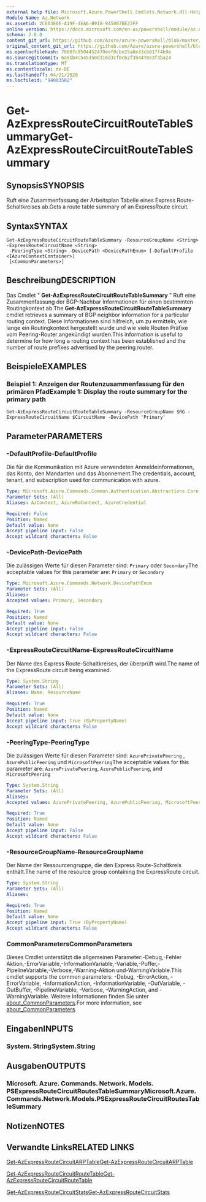 ```yaml
---
external help file: Microsoft.Azure.PowerShell.Cmdlets.Network.dll-Help.xml
Module Name: Az.Network
ms.assetid: 2C603E0E-A19F-4EA6-B918-945007BE22FF
online version: https://docs.microsoft.com/en-us/powershell/module/az.network/get-azexpressroutecircuitroutetablesummary
schema: 2.0.0
content_git_url: https://github.com/Azure/azure-powershell/blob/master/src/Network/Network/help/Get-AzExpressRouteCircuitRouteTableSummary.md
original_content_git_url: https://github.com/Azure/azure-powershell/blob/master/src/Network/Network/help/Get-AzExpressRouteCircuitRouteTableSummary.md
ms.openlocfilehash: 78807c8504452479eef0cbe25a8e33cb017f4b9e
ms.sourcegitcommit: 6a91b4c545350d316d3cf8c62f384478e3f3ba24
ms.translationtype: MT
ms.contentlocale: de-DE
ms.lasthandoff: 04/21/2020
ms.locfileid: "94003582"
---
```

# <span data-ttu-id="277d9-101">Get-AzExpressRouteCircuitRouteTableSummary</span><span class="sxs-lookup"><span data-stu-id="277d9-101">Get-AzExpressRouteCircuitRouteTableSummary</span></span>

## <span data-ttu-id="277d9-102">Synopsis</span><span class="sxs-lookup"><span data-stu-id="277d9-102">SYNOPSIS</span></span>
<span data-ttu-id="277d9-103">Ruft eine Zusammenfassung der Arbeitsplan Tabelle eines Express Route-Schaltkreises ab.</span><span class="sxs-lookup"><span data-stu-id="277d9-103">Gets a route table summary of an ExpressRoute circuit.</span></span>

## <span data-ttu-id="277d9-104">Syntax</span><span class="sxs-lookup"><span data-stu-id="277d9-104">SYNTAX</span></span>

```
Get-AzExpressRouteCircuitRouteTableSummary -ResourceGroupName <String> -ExpressRouteCircuitName <String>
 -PeeringType <String> -DevicePath <DevicePathEnum> [-DefaultProfile <IAzureContextContainer>]
 [<CommonParameters>]
```

## <span data-ttu-id="277d9-105">Beschreibung</span><span class="sxs-lookup"><span data-stu-id="277d9-105">DESCRIPTION</span></span>
<span data-ttu-id="277d9-106">Das Cmdlet " **Get-AzExpressRouteCircuitRouteTableSummary** " Ruft eine Zusammenfassung der BGP-Nachbar Informationen für einen bestimmten Routingkontext ab.</span><span class="sxs-lookup"><span data-stu-id="277d9-106">The **Get-AzExpressRouteCircuitRouteTableSummary** cmdlet retrieves a summary of BGP neighbor information for a particular routing context.</span></span> <span data-ttu-id="277d9-107">Diese Informationen sind hilfreich, um zu ermitteln, wie lange ein Routingkontext hergestellt wurde und wie viele Routen Präfixe vom Peering-Router angekündigt wurden.</span><span class="sxs-lookup"><span data-stu-id="277d9-107">This information is useful to determine for how long a routing context has been established and the number of route prefixes advertised by the peering router.</span></span>

## <span data-ttu-id="277d9-108">Beispiele</span><span class="sxs-lookup"><span data-stu-id="277d9-108">EXAMPLES</span></span>

### <span data-ttu-id="277d9-109">Beispiel 1: Anzeigen der Routenzusammenfassung für den primären Pfad</span><span class="sxs-lookup"><span data-stu-id="277d9-109">Example 1: Display the route summary for the primary path</span></span>
```
Get-AzExpressRouteCircuitRouteTableSummary -ResourceGroupName $RG -ExpressRouteCircuitName $CircuitName -DevicePath 'Primary'
```

## <span data-ttu-id="277d9-110">Parameter</span><span class="sxs-lookup"><span data-stu-id="277d9-110">PARAMETERS</span></span>

### <span data-ttu-id="277d9-111">-DefaultProfile</span><span class="sxs-lookup"><span data-stu-id="277d9-111">-DefaultProfile</span></span>
<span data-ttu-id="277d9-112">Die für die Kommunikation mit Azure verwendeten Anmeldeinformationen, das Konto, den Mandanten und das Abonnement.</span><span class="sxs-lookup"><span data-stu-id="277d9-112">The credentials, account, tenant, and subscription used for communication with azure.</span></span>

```yaml
Type: Microsoft.Azure.Commands.Common.Authentication.Abstractions.Core.IAzureContextContainer
Parameter Sets: (All)
Aliases: AzContext, AzureRmContext, AzureCredential

Required: False
Position: Named
Default value: None
Accept pipeline input: False
Accept wildcard characters: False
```

### <span data-ttu-id="277d9-113">-DevicePath</span><span class="sxs-lookup"><span data-stu-id="277d9-113">-DevicePath</span></span>
<span data-ttu-id="277d9-114">Die zulässigen Werte für diesen Parameter sind: `Primary` oder `Secondary`</span><span class="sxs-lookup"><span data-stu-id="277d9-114">The acceptable values for this parameter are: `Primary` or `Secondary`</span></span>

```yaml
Type: Microsoft.Azure.Commands.Network.DevicePathEnum
Parameter Sets: (All)
Aliases:
Accepted values: Primary, Secondary

Required: True
Position: Named
Default value: None
Accept pipeline input: False
Accept wildcard characters: False
```

### <span data-ttu-id="277d9-115">-ExpressRouteCircuitName</span><span class="sxs-lookup"><span data-stu-id="277d9-115">-ExpressRouteCircuitName</span></span>
<span data-ttu-id="277d9-116">Der Name des Express Route-Schaltkreises, der überprüft wird.</span><span class="sxs-lookup"><span data-stu-id="277d9-116">The name of the ExpressRoute circuit being examined.</span></span>

```yaml
Type: System.String
Parameter Sets: (All)
Aliases: Name, ResourceName

Required: True
Position: Named
Default value: None
Accept pipeline input: True (ByPropertyName)
Accept wildcard characters: False
```

### <span data-ttu-id="277d9-117">-PeeringType</span><span class="sxs-lookup"><span data-stu-id="277d9-117">-PeeringType</span></span>
<span data-ttu-id="277d9-118">Die zulässigen Werte für diesen Parameter sind: `AzurePrivatePeering` , `AzurePublicPeering` und `MicrosoftPeering`</span><span class="sxs-lookup"><span data-stu-id="277d9-118">The acceptable values for this parameter are: `AzurePrivatePeering`, `AzurePublicPeering`, and `MicrosoftPeering`</span></span>

```yaml
Type: System.String
Parameter Sets: (All)
Aliases:
Accepted values: AzurePrivatePeering, AzurePublicPeering, MicrosoftPeering

Required: True
Position: Named
Default value: None
Accept pipeline input: False
Accept wildcard characters: False
```

### <span data-ttu-id="277d9-119">-ResourceGroupName</span><span class="sxs-lookup"><span data-stu-id="277d9-119">-ResourceGroupName</span></span>
<span data-ttu-id="277d9-120">Der Name der Ressourcengruppe, die den Express Route-Schaltkreis enthält.</span><span class="sxs-lookup"><span data-stu-id="277d9-120">The name of the resource group containing the ExpressRoute circuit.</span></span>

```yaml
Type: System.String
Parameter Sets: (All)
Aliases:

Required: True
Position: Named
Default value: None
Accept pipeline input: True (ByPropertyName)
Accept wildcard characters: False
```

### <span data-ttu-id="277d9-121">CommonParameters</span><span class="sxs-lookup"><span data-stu-id="277d9-121">CommonParameters</span></span>
<span data-ttu-id="277d9-122">Dieses Cmdlet unterstützt die allgemeinen Parameter:-Debug,-Fehler Aktion,-ErrorVariable,-InformationVariable,-Variable,-Puffer,-PipelineVariable,-Verbose,-Warning-Aktion und-WarningVariable.</span><span class="sxs-lookup"><span data-stu-id="277d9-122">This cmdlet supports the common parameters: -Debug, -ErrorAction, -ErrorVariable, -InformationAction, -InformationVariable, -OutVariable, -OutBuffer, -PipelineVariable, -Verbose, -WarningAction, and -WarningVariable.</span></span> <span data-ttu-id="277d9-123">Weitere Informationen finden Sie unter [about_CommonParameters](http://go.microsoft.com/fwlink/?LinkID=113216).</span><span class="sxs-lookup"><span data-stu-id="277d9-123">For more information, see [about_CommonParameters](http://go.microsoft.com/fwlink/?LinkID=113216).</span></span>

## <span data-ttu-id="277d9-124">Eingaben</span><span class="sxs-lookup"><span data-stu-id="277d9-124">INPUTS</span></span>

### <span data-ttu-id="277d9-125">System. String</span><span class="sxs-lookup"><span data-stu-id="277d9-125">System.String</span></span>

## <span data-ttu-id="277d9-126">Ausgaben</span><span class="sxs-lookup"><span data-stu-id="277d9-126">OUTPUTS</span></span>

### <span data-ttu-id="277d9-127">Microsoft. Azure. Commands. Network. Models. PSExpressRouteCircuitRoutesTableSummary</span><span class="sxs-lookup"><span data-stu-id="277d9-127">Microsoft.Azure.Commands.Network.Models.PSExpressRouteCircuitRoutesTableSummary</span></span>

## <span data-ttu-id="277d9-128">Notizen</span><span class="sxs-lookup"><span data-stu-id="277d9-128">NOTES</span></span>

## <span data-ttu-id="277d9-129">Verwandte Links</span><span class="sxs-lookup"><span data-stu-id="277d9-129">RELATED LINKS</span></span>

[<span data-ttu-id="277d9-130">Get-AzExpressRouteCircuitARPTable</span><span class="sxs-lookup"><span data-stu-id="277d9-130">Get-AzExpressRouteCircuitARPTable</span></span>](Get-AzExpressRouteCircuitARPTable.md)

[<span data-ttu-id="277d9-131">Get-AzExpressRouteCircuitRouteTable</span><span class="sxs-lookup"><span data-stu-id="277d9-131">Get-AzExpressRouteCircuitRouteTable</span></span>](Get-AzExpressRouteCircuitRouteTable.md)

[<span data-ttu-id="277d9-132">Get-AzExpressRouteCircuitStats</span><span class="sxs-lookup"><span data-stu-id="277d9-132">Get-AzExpressRouteCircuitStats</span></span>](Get-AzExpressRouteCircuitStats.md)
